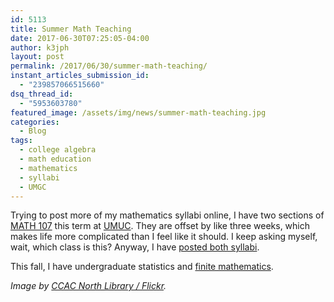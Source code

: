 ```yaml
---
id: 5113
title: Summer Math Teaching
date: 2017-06-30T07:25:05-04:00
author: k3jph
layout: post
permalink: /2017/06/30/summer-math-teaching/
instant_articles_submission_id:
  - "239857066515660"
dsq_thread_id:
  - "5953603780"
featured_image: /assets/img/news/summer-math-teaching.jpg
categories:
  - Blog
tags:
  - college algebra
  - math education
  - mathematics
  - syllabi
  - UMGC
---
```

Trying to post more of my mathematics syllabi online, I have two
sections of [MATH
107](http://www.umuc.edu/academic-programs/course-information.cfm?course=math107)
this term at [UMUC](http://www.umuc.edu/).  They are offset by like
three weeks, which makes life more complicated than I feel like it
should.  I keep asking myself, wait, which class is this?  Anyway,
I have [posted both syllabi](/teaching).

This fall, I have undergraduate statistics and [finite
mathematics](/2014/07/17/teaching-finite-mathematics/).

_Image by [CCAC North Library /
Flickr](https://www.flickr.com/photos/ccacnorthlib/4774483371)._
